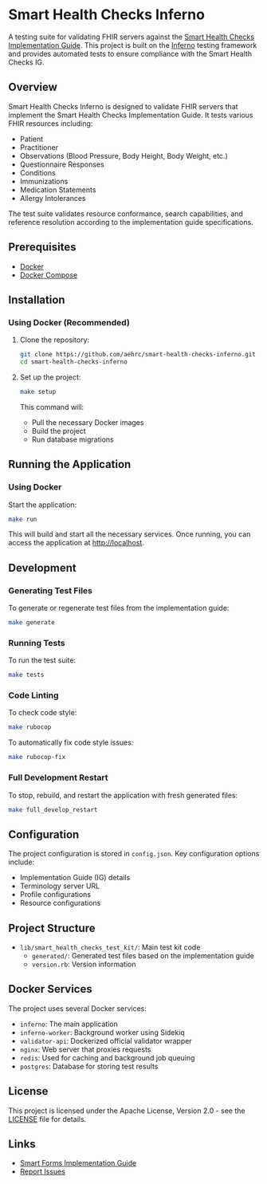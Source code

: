 # Smart Health Checks Inferno

A testing suite for validating FHIR servers against the [Smart Health Checks Implementation Guide](https://build.fhir.org/ig/aehrc/smart-forms-ig/index.html). This project is built on the [Inferno](https://inferno.healthit.gov/) testing framework and provides automated tests to ensure compliance with the Smart Health Checks IG.

## Overview

Smart Health Checks Inferno is designed to validate FHIR servers that implement the Smart Health Checks Implementation Guide. It tests various FHIR resources including:

- Patient
- Practitioner
- Observations (Blood Pressure, Body Height, Body Weight, etc.)
- Questionnaire Responses
- Conditions
- Immunizations
- Medication Statements
- Allergy Intolerances

The test suite validates resource conformance, search capabilities, and reference resolution according to the implementation guide specifications.

## Prerequisites

- [Docker](https://www.docker.com/get-started)
- [Docker Compose](https://docs.docker.com/compose/install/)

## Installation

### Using Docker (Recommended)

1. Clone the repository:
   ```bash
   git clone https://github.com/aehrc/smart-health-checks-inferno.git
   cd smart-health-checks-inferno
   ```

2. Set up the project:
   ```bash
   make setup
   ```

   This command will:
   - Pull the necessary Docker images
   - Build the project
   - Run database migrations

## Running the Application

### Using Docker

Start the application:
```bash
make run
```

This will build and start all the necessary services. Once running, you can access the application at [http://localhost](http://localhost).

## Development

### Generating Test Files

To generate or regenerate test files from the implementation guide:
```bash
make generate
```

### Running Tests

To run the test suite:
```bash
make tests
```

### Code Linting

To check code style:
```bash
make rubocop
```

To automatically fix code style issues:
```bash
make rubocop-fix
```

### Full Development Restart

To stop, rebuild, and restart the application with fresh generated files:
```bash
make full_develop_restart
```

## Configuration

The project configuration is stored in `config.json`. Key configuration options include:

- Implementation Guide (IG) details
- Terminology server URL
- Profile configurations
- Resource configurations

## Project Structure

- `lib/smart_health_checks_test_kit/`: Main test kit code
  - `generated/`: Generated test files based on the implementation guide
  - `version.rb`: Version information

## Docker Services

The project uses several Docker services:

- `inferno`: The main application
- `inferno-worker`: Background worker using Sidekiq
- `validator-api`: Dockerized official validator wrapper
- `nginx`: Web server that proxies requests
- `redis`: Used for caching and background job queuing
- `postgres`: Database for storing test results

## License

This project is licensed under the Apache License, Version 2.0 - see the [LICENSE](LICENSE) file for details.

## Links

- [Smart Forms Implementation Guide](https://build.fhir.org/ig/aehrc/smart-forms-ig/index.html)
- [Report Issues](https://github.com/aehrc/smart-health-checks-inferno/issues)
